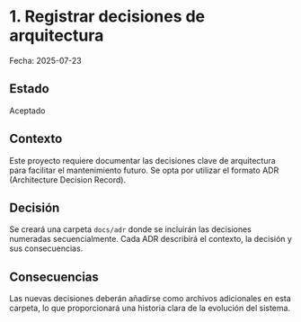 # 1. Registrar decisiones de arquitectura

Fecha: 2025-07-23

## Estado
Aceptado

## Contexto

Este proyecto requiere documentar las decisiones clave de arquitectura para facilitar el mantenimiento futuro. Se opta por utilizar el formato ADR (Architecture Decision Record).

## Decisión

Se creará una carpeta `docs/adr` donde se incluirán las decisiones numeradas secuencialmente. Cada ADR describirá el contexto, la decisión y sus consecuencias.

## Consecuencias

Las nuevas decisiones deberán añadirse como archivos adicionales en esta carpeta, lo que proporcionará una historia clara de la evolución del sistema.
